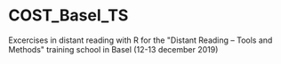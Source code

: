 # COST_Basel_TS
Excercises in distant reading with R for the "Distant Reading – Tools and Methods" training school in Basel (12-13 december 2019)
